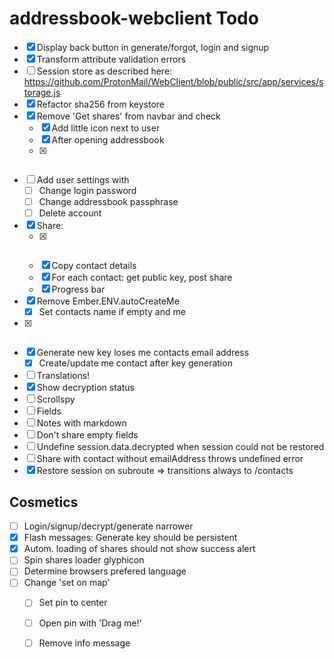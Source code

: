 # addressbook-webclient Todo

 - [x] Display back button in generate/forgot, login and signup
 - [x] Transform attribute validation errors
 - [ ] Session store as described here: https://github.com/ProtonMail/WebClient/blob/public/src/app/services/storage.js
 - [x] Refactor sha256 from keystore
 - [x] Remove 'Get shares' from navbar and check
   - [x] Add little icon next to user
   - [x] After opening addressbook
   - [x] ~~~Periodically~~~
 - [ ] Add user settings with
   - [ ] Change login password
   - [ ] Change addressbook passphrase
   - [ ] Delete account
 - [x] Share:
   - [x] ~~~Check if contact.me~~~
   - [x] Copy contact details
   - [x] For each contact: get public key, post share
   - [x] Progress bar
 - [x] Remove Ember.ENV.autoCreateMe
   - [x] Set contacts name if empty and me
 - [x] ~~~Embed map with responsive-embed~~~
 - [x] Generate new key loses me contacts email address
   - [x] Create/update me contact after key generation
 - [ ] Translations!
 - [x] Show decryption status
 - [ ] Scrollspy
 - [ ] Fields
 - [ ] Notes with markdown
 - [ ] Don't share empty fields
 - [ ] Undefine session.data.decrypted when session could not be restored
 - [ ] Share with contact without emailAddress throws undefined error
 - [x] Restore session on subroute => transitions always to /contacts

## Cosmetics

 - [ ] Login/signup/decrypt/generate narrower
 - [x] Flash messages: Generate key should be persistent
 - [x] Autom. loading of shares should not show success alert
 - [ ] Spin shares loader glyphicon
 - [ ] Determine browsers prefered language
 - [ ] Change 'set on map'
   - [ ] Set pin to center
   - [ ] Open pin with 'Drag me!'
   - [ ] Remove info message
 
